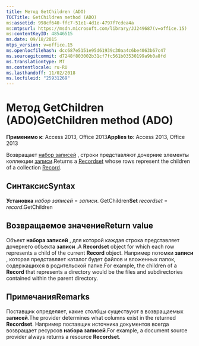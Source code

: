 ```yaml
---
title: Метод GetChildren (ADO)
TOCTitle: GetChildren method (ADO)
ms:assetid: 998cf640-ffc7-51e1-4d1e-4797f7cdea4a
ms:mtpsurl: https://msdn.microsoft.com/library/JJ249687(v=office.15)
ms:contentKeyID: 48546515
ms.date: 09/18/2015
mtps_version: v=office.15
ms.openlocfilehash: dcc687e5151e95d61939c30aa4c6be4063b67c47
ms.sourcegitcommit: d7248f803002b31cf7fc561b03530199a9b0a8fd
ms.translationtype: MT
ms.contentlocale: ru-RU
ms.lasthandoff: 11/02/2018
ms.locfileid: "25931269"
---
```

# <a name="getchildren-method-ado"></a><span data-ttu-id="d157c-102">Метод GetChildren (ADO)</span><span class="sxs-lookup"><span data-stu-id="d157c-102">GetChildren method (ADO)</span></span>


<span data-ttu-id="d157c-103">**Применимо к**: Access 2013, Office 2013</span><span class="sxs-lookup"><span data-stu-id="d157c-103">**Applies to**: Access 2013, Office 2013</span></span>


<span data-ttu-id="d157c-104">Возвращает [набор записей](recordset-object-ado.md) , строки представляют дочерние элементы коллекции [записи](record-object-ado.md).</span><span class="sxs-lookup"><span data-stu-id="d157c-104">Returns a [Recordset](recordset-object-ado.md) whose rows represent the children of a collection [Record](record-object-ado.md).</span></span>

## <a name="syntax"></a><span data-ttu-id="d157c-105">Синтаксис</span><span class="sxs-lookup"><span data-stu-id="d157c-105">Syntax</span></span>

<span data-ttu-id="d157c-106">**Установка** *набор записей*  =  *записи*. GetChildren</span><span class="sxs-lookup"><span data-stu-id="d157c-106">**Set** *recordset* = *record*.GetChildren</span></span>

## <a name="return-value"></a><span data-ttu-id="d157c-107">Возвращаемое значение</span><span class="sxs-lookup"><span data-stu-id="d157c-107">Return value</span></span>

<span data-ttu-id="d157c-108">Объект **набора записей** , для которой каждая строка представляет дочернего объекта **записи** .</span><span class="sxs-lookup"><span data-stu-id="d157c-108">A **Recordset** object for which each row represents a child of the current **Record** object.</span></span> <span data-ttu-id="d157c-109">Например потомки **записи** , которая представляет каталог будет файлов и вложенных папок, содержащихся в родительской папке.</span><span class="sxs-lookup"><span data-stu-id="d157c-109">For example, the children of a **Record** that represents a directory would be the files and subdirectories contained within the parent directory.</span></span>

## <a name="remarks"></a><span data-ttu-id="d157c-110">Примечания</span><span class="sxs-lookup"><span data-stu-id="d157c-110">Remarks</span></span>

<span data-ttu-id="d157c-111">Поставщик определяет, какие столбцы существуют в возвращаемых **записей**.</span><span class="sxs-lookup"><span data-stu-id="d157c-111">The provider determines what columns exist in the returned **Recordset**.</span></span> <span data-ttu-id="d157c-112">Например поставщик источника документов всегда возвращает ресурсов **набора записей**.</span><span class="sxs-lookup"><span data-stu-id="d157c-112">For example, a document source provider always returns a resource **Recordset**.</span></span>

